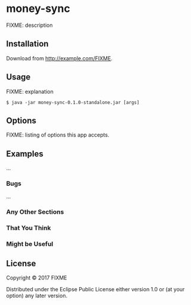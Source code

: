# money-sync

FIXME: description

## Installation

Download from http://example.com/FIXME.

## Usage

FIXME: explanation

    $ java -jar money-sync-0.1.0-standalone.jar [args]

## Options

FIXME: listing of options this app accepts.

## Examples

...

### Bugs

...

### Any Other Sections
### That You Think
### Might be Useful

## License

Copyright © 2017 FIXME

Distributed under the Eclipse Public License either version 1.0 or (at
your option) any later version.
